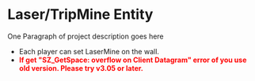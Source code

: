 # Laser/TripMine Entity

One Paragraph of project description goes here
<ul>
   <li>Each player can set LaserMine on the wall.</li>
   <li><font color="red"><b>If get "SZ_GetSpace: overflow on Client Datagram" error of you use old version. Please try v3.05 or later.</b></font></li>
</ul>

